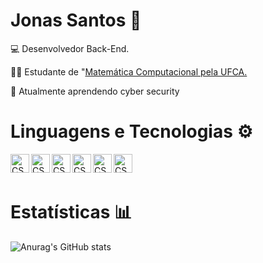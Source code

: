 #  Jonas Santos 🤖

💻 Desenvolvedor Back-End.

👨‍🎓 Estudante de  "[Matemática Computacional pela UFCA.](https://www.ufca.edu.br/cursos/graduacao/matematica-computacional/)

🌱 Atualmente aprendendo cyber security

# Linguagens e Tecnologias ⚙️
<img
    align="left"
    alt="CSS"
    title="CSS"
    width="30px"
    style="padding-right: 10 px;"
    src="https://cdn.jsdelivr.net/gh/devicons/devicon@latest/icons/javascript/javascript-original.svg"
/>
<img
    align="left"
    alt="CSS"
    title="CSS"
    width="30px"
    style="padding-right: 10 px;"
    src="https://cdn.jsdelivr.net/gh/devicons/devicon@latest/icons/nodejs/nodejs-original.svg"         
/>
<img
    align="left"
    alt="CSS"
    title="CSS"
    width="30px"
    style="padding-right: 10 px;"
    src="https://cdn.jsdelivr.net/gh/devicons/devicon@latest/icons/python/python-original.svg" 
/>
<img 
    align="left"
    alt="CSS"
    title="CSS"
    width="30px"
    style="padding-right: 10 px;"
    src="https://cdn.jsdelivr.net/gh/devicons/devicon@latest/icons/mysql/mysql-original.svg" 
/>
<img
    align="left"
    alt="CSS"
    title="CSS"
    width="30px"
    style="padding-right: 10 px;"
    src="https://cdn.jsdelivr.net/gh/devicons/devicon@latest/icons/html5/html5-original.svg"
/>

<img
    align="left"
    alt="CSS"
    title="CSS"
    width="30px"
    style="padding-right: 10 px;"
    src="https://cdn.jsdelivr.net/gh/devicons/devicon@latest/icons/git/git-original.svg"
/>

<br/>
<br/>

# Estatísticas 📊

![Anurag's GitHub stats](https://github-readme-stats.vercel.app/api?username=Jonaskz15&show_icons=true)




          
          
          
          
          
          


